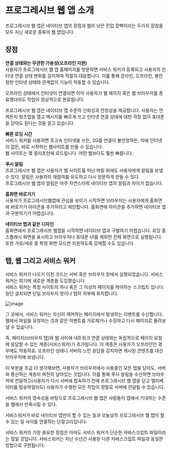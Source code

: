 # 프로그레시브 웹 앱 소개

프로그레시브 웹 앱은 네이티브 앱의 장점과 웹의 낮은 진입 장벽이라는 두가지 장점을 모두 지닌 새로운 종류의 웹 앱입니다.

## 장점

**연결 상태와는 무관한 가용성(오프라인 지원)**  
사용자가 프로그레시브 웹 앱 홈페이지를 방문하면 서비스 워커가 등록되고 사용자의 인터넷 연결 상태 변화를 감지하여 적절히 대응합니다. 이를 통해 온라인, 오프라인, 불안정한 인터넷 상태와 관계없이 기능이 작동할 수 있습니다.

오프라인 상태에서 인터넷이 연결되면 이미 사용자가 웹 페이지 혹은 웹 브라우저를 종료했더라도 작업이 정상적으로 완료됩니다.

프로그레시브 웹 앱은 네이티브 앱 수준의 신뢰성과 안정성을 제공합니다. 사용자는 언제든지 왓츠앱을 열고 메시지를 빠르게 쓰고 인터넷 연결 상태에 대한 걱정 없이 휴대폰을 닫아도 된다는 것을 알고 있습니다.

**빠른 로딩 시간**  
서비스 워커를 사용하면 초고속 인터넷을 쓰든, 2G를 연결이 불안정하든, 아예 인터넷이 없든, 바로 시작하는 웹사이트를 만들 수 있습니다.  
웹 사이트는 몇 밀리초만에 로드됩니다. 어떤 웹보다도 훨씬 빠릅니다.

**푸시 알림**  
프로그레시브 웹 앱은 사용자가 웹 사이트를 떠난 며칠 뒤에도 사용자에게 알림을 보낼 수 있다. 알림은 사용자의 재참여를 유도하고 다시 방문하게 만들 수 있다.  
프로그레시브 웹 앱의 알림은 아주 자연스러워 네이티브 앱의 알림과 차이가 없습니다.

**홈화면 바로가기**  
사용자가 프로그레시브웹앱에 관심을 보이기 시작하면 브라우저는 사용자에게 홈화면에 바로가기 아이콘을 추가하라고 제안합니다. 홈화면에 아이콘을 추가하면 네이티브 앱과 구분하기가 어렵습니다.

**네이티브 앱과 같은 디자인**  
홈화면에서 프로그레시브 웹앱을 시작하면 네이티브 앱과 구별하기 어렵습니다. 로딩 중 스플래시 화면을 표시하고 브라우저나 휴대폰 UI를 제외한 전체 화면으로 실행됩니다. 또한 가로/세로 중 특정 화면 모드만 지원하도록 강제할 수도 있습니다.

## 탭, 웹 그리고 서비스 워커

서비스 워커가 나오기 이전 코드는 서버 혹은 브라우저 창에서 실행되었습니다. 서비스 워커는 여기에 새로운 계층을 도입했습니다.  
서비스 워커는 특정 사이트의 하나 혹은 그 이상의 페이지를 제어하는 스크립트 입니다. 일단 설치되면 단일 브라우저 창이나 탭의 외부에 위치합니다.

![image](https://user-images.githubusercontent.com/63354527/179339394-a0866860-cc1d-450b-a0c8-4ad9325472c2.png)

그 곳에서, 서비스 워커는 자신이 제어하는 페이지에서 발생하는 이벤트를 수신합니다. 웹에서 파일을 요청하는 것과 같은 이벤트를 가로채거나 수정하고 다시 페이지로 돌려보낼 수 있습니다.

즉, 페이지(브라우저 탭)와 웹 사이에 네트워크 연결 상태와는 독립적으로 페이지 요청에 응답할 수 있는 계층(서비스워커)가 추가됩니다. 이 계층은 사용자가 오프라인인 경우에도 작동하죠. 오프라인 상태나 서버의 느린 응답을 감지하면 캐시된 콘텐츠를 대신 브라우저에 보냅니다.

이 부분을 조금 더 생각해보면, 사용자가 브라우저에서 사용중인 모든 탭을 닫아도, 서버와 통신하는 계층이 여전히 남아있는 것입니다. 이를 통해 푸시 알림을 수신하면 브라우저에 전달하고(사용자가 다시 서버에 접속하기 전에 프로그레시브 웹 앱을 닫고 엘리베이터를 탑승하덜라도) 사용자가 수행한 모든 작업이 정말로 서버에 전달될 수 있습니다.

서비스 워커의 영속성을 바탕으로 프로그레시브 웹 앱은 사람들이 앱에서 기대하는 수준을 웹에서 만족시킬 수 있다.

서비스워커가 바로 네이티브 앱만이 할 수 있는 일과 오늘날의 프로그레시브 웹 앱이 할 수 있는 일 사이를 연결하는 단절고리입니다.

서비스 워커의 가장 중요한 장점은 아마도 서비스 워커가 단순한 자바스크립트 파일이라는 점일 것입니다.
서비스워커는 지난 수년간 사용된 다른 자바스크립트 파일과 동일한 방법으로 구현됩니다.
